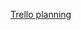 [Trello planning]('https://trello.com/invite/b/dCn6P9LL/ATTI5c95c03c4cf2daf8e1c3920e21314b377480FAD9/examen-kt1')
